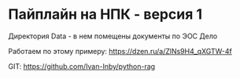 # Пайплайн на НПК - версия 1
Директория Data - в нем помещены документы по ЭОС Дело

Работаем по этому примеру:  https://dzen.ru/a/ZlNs9H4_qXGTW-4f

GIT:  https://github.com/Ivan-Inby/python-rag

